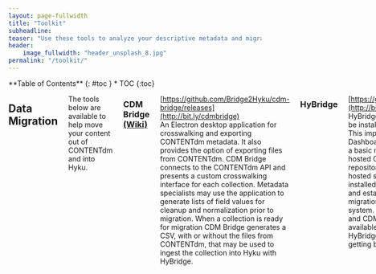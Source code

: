 ```yaml
---
layout: page-fullwidth
title: "Toolkit"
subheadline:
teaser: "Use these tools to analyze your descriptive metadata and migrate your repository content to Hyku"
header:
    image_fullwidth: "header_unsplash_8.jpg"
permalink: "/toolkit/"
---
```

<div class="row">
<div class="medium-4 medium-push-8 columns" markdown="1">
<div class="panel radius" markdown="1">
**Table of Contents**
{: #toc }
*  TOC
{:toc}
</div>
</div>

<div class="medium-8 medium-pull-4 columns" markdown="1">

## Data Migration

The tools below are available to help move your content out of CONTENTdm and into Hyku.

### CDM Bridge [(Wiki)](https://github.com/Bridge2Hyku/cdm-bridge/wiki)
[https://github.com/Bridge2Hyku/cdm-bridge/releases](http://bit.ly/cdmbridge)<br>
An Electron desktop application for crosswalking and exporting CONTENTdm metadata. It also provides the option of exporting files from CONTENTdm. CDM Bridge connects to the CONTENTdm API and presents a custom crosswalking interface for each collection. Metadata specialists may use the application to generate lists of field values for cleanup and normalization prior to migration. When a collection is ready for migration CDM Bridge generates a CSV, with or without the files from CONTENTdm, that may be used to ingest the collection into Hyku with HyBridge.

### HyBridge
[https://github.com/Bridge2Hyku/hybridge](http://bit.ly/hykubridge)<br>
HyBridge is a Ruby Gem importer that must be installed within the Hyku application. This importer is integrated in the Hyku Dashboard and pairs with CDM Bridge for a basic migration workflow from a local or hosted CONTENTdm to a hosted Hyku repository. Clients should work with their hosted service provider to have HyBridge installed on their hosted Hyku repository and establish a workflow for staging migration content on the service provider's system. Once HyBridge has been installed and CDM Bridge migration content is available on the provider's staging server, HyBridge provides a simple interface for getting batch content into Hyku.

### CDM Migrator
[https://github.com/Bridge2Hyku/cdm_migrator](http://bit.ly/cdm-migrator)<br>
The CDM Migrator is a Ruby Gem designed for a complete CONTENTdm to Hyku export workflow. After installing the gem in Hyku, the application provides two user interfaces. The first allows migrators to crosswalk and export individual CONTENTdm collections to a CSV for metadata normalization, with or without the files stored in CONTENTdm. It then presents a batch import interface for Hyrax via the exported CSV. The CDM Migrator is ideal for institutions migrating from a local CONTENTdm to a local Hyku repository. Developed by Braydon Justice (University of Victoria).

### Hunting
<https://github.com/uhlibraries-digital/hunting><br>
A Ruby gem that provides CONTENTdm API convenience methods. Hunting is useful as a tool that facilitates export and transformation of legacy descriptive metadata for normalization and migration. Hunting gathers high level information about CONTENTdm collections, including aliases, names, and the number of items in a collection. From there, using methods for iterating through a collection's items or for isolating individual items, Hunting gathers complete descriptive metadata for items in a collection. Hunting is effective for creating descriptive metadata reports for use in tools like OpenRefine. Developed by Andrew Weidner (University of Houston).

## Metadata Normalization

Use the tools below to make sense of your data and normalize it for migration.

### OpenRefine
<http://openrefine.org/><br>
A powerful open source application that allows users to make sense of messy data. [Librarians love it](https://bridge2hyku.github.io/best-practices/librarians-love-openrefine/). It is especially appropriate for understanding your metadata in aggregate. OpenRefine’s faceted browsing abilities let users see how values cluster and how metadata can be cleaned up quickly.  Controlled vocabularies can also be used within OpenRefine’s tools to refine your metadata even more. OpenRefine can get bogged down with too much data, so try to limit the size of data that you load. One easy way is to cut out any metadata that involves more than a few words, such as descriptions or transcripts, in your CSV or spreadsheet before using OpenRefine.  

### AutoHotkey
<https://autohotkey.com/><br>
For Windows users, AutoHotkey (AHK) provides a full-featured desktop automation scripting language. It can be used to create simple scripts that automate repetitive tasks with a custom keyboard hotkey. AHK can also be used to create desktop applications, complete with a GUI, that perform complex data transformation work. Below are a few examples of how AHK can be used to enrich descriptive data and streamline workflows:
- [Workflow Tools for Digital Curation](http://journal.code4lib.org/articles/8419) (Andrew Weidner & Daniel Alemneh, 2013) describes simple scripts for file management and an application for automated data entry.
- [Automated Enhancement of Controlled Vocabularies: Upgrading Legacy Metadata in CONTENTdm](http://dcevents.dublincore.org/IntConf/dc-2014/paper/view/218) (Andrew Weidner, Annie Wu & Santi Thompson, 2014) describes data reconciliation and normalization tools for automatically enriching and standardizing controlled vocabulary data in CONTENTdm.
- [AutoType](https://github.com/metaweidner/AutoType) is a simple AHK application for repetitive data entry.

{% include _improve_content.html %}
</div>
</div>
